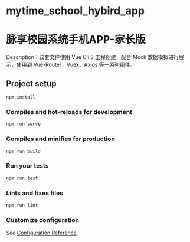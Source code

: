 # mytime_school_hybird_app

# 脉享校园系统手机APP-家长版

Description：该套文件使用 Vue Cli 3 工程创建，配合 Mock 数据模拟进行展示，使用到 Vue-Router，Vuex，Axios 等一系列组件。

## Project setup
```
npm install
```

### Compiles and hot-reloads for development
```
npm run serve
```

### Compiles and minifies for production
```
npm run build
```

### Run your tests
```
npm run test
```

### Lints and fixes files
```
npm run lint
```

### Customize configuration
See [Configuration Reference](https://cli.vuejs.org/config/).
